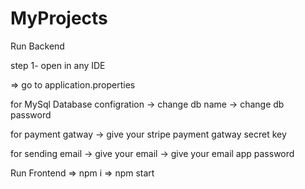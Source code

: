 # MyProjects


Run Backend

step 1- open in any IDE

=> go to application.properties 

for MySql Database configration
-> change db name
-> change db password

for payment gatway
-> give your stripe payment gatway secret key

for sending email
-> give your email
-> give your email app password


Run Frontend 
=> npm i
=> npm start
